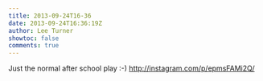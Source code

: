 ```yaml
---
title: 2013-09-24T16-36
date: 2013-09-24T16:36:19Z
author: Lee Turner
showtoc: false
comments: true
---
```


Just the normal after school play :-) http://instagram.com/p/epmsFAMi2Q/

